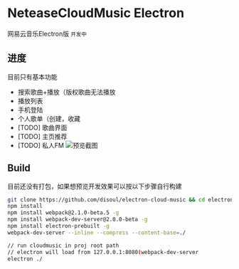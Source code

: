 # NeteaseCloudMusic Electron

网易云音乐Electron版
`` 开发中 ``

## 进度
目前只有基本功能
* 搜索歌曲+播放（版权歌曲无法播放
* 播放列表
* 手机登陆
* 个人歌单（创建，收藏
* [TODO] 歌曲界面
* [TODO] 主页推荐
* [TODO] 私人FM
![预览截图](http://7xn38i.com1.z0.glb.clouddn.com/snapshot5.png)   

## Build
目前还没有打包，如果想预览开发效果可以按以下步骤自行构建

```bash
git clone https://github.com/disoul/electron-cloud-music && cd electron-cloud-music
npm install
npm install webpack@2.1.0-beta.5 -g 
npm install webpack-dev-server@2.0.0-beta -g 
npm install electron-prebuilt -g 
webpack-dev-server --inline --compress --content-base=./

// run cloudmusic in proj root path
// electron will load from 127.0.0.1:8080(webpack-dev-server
electron ./
```
